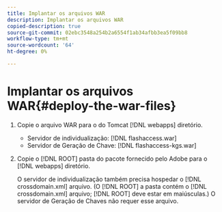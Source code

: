 ```yaml
---
title: Implantar os arquivos WAR
description: Implantar os arquivos WAR
copied-description: true
source-git-commit: 02ebc3548a254b2a6554f1ab34afbb3ea5f09bb8
workflow-type: tm+mt
source-wordcount: '64'
ht-degree: 0%

---
```


# Implantar os arquivos WAR{#deploy-the-war-files}

1. Copie o arquivo WAR para o do Tomcat [!DNL webapps] diretório.

   * Servidor de individualização: [!DNL flashaccess.war]
   * Servidor de Geração de Chave: [!DNL flashaccess-kgs.war]

1. Copie o [!DNL ROOT] pasta do pacote fornecido pelo Adobe para o [!DNL webapps] diretório.

   O servidor de individualização também precisa hospedar o [!DNL crossdomain.xml] arquivo. (O [!DNL ROOT] a pasta contém o [!DNL crossdomain.xml] arquivo; [!DNL ROOT] deve estar em maiúsculas.) O servidor de Geração de Chaves não requer esse arquivo.
